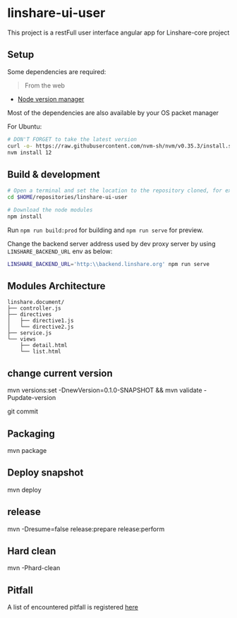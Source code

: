 # linshare-ui-user

This project is a restFull user interface angular app for Linshare-core project

## Setup

Some dependencies are required:

> From the web
  - [Node version manager](https://github.com/nvm-sh/nvm)

Most of the dependencies are also available by your OS packet manager

  For Ubuntu:
  ```bash
  # DON'T FORGET to take the latest version
  curl -o- https://raw.githubusercontent.com/nvm-sh/nvm/v0.35.3/install.sh | bash
  nvm install 12
  ```

## Build & development

```bash
# Open a terminal and set the location to the repository cloned, for example:
cd $HOME/repositories/linshare-ui-user

# Download the node modules
npm install

```

Run `npm run build:prod` for building and `npm run serve` for preview.

Change the backend server address used by dev proxy server by using `LINSHARE_BACKEND_URL` env as below:

```bash
LINSHARE_BACKEND_URL='http:\\backend.linshare.org' npm run serve
```

## Modules Architecture

```
linshare.document/
├── controller.js
├── directives
│   ├── directive1.js
│   └── directive2.js
├── service.js
└── views
    ├── detail.html
    └── list.html
```

## change current version
mvn versions:set -DnewVersion=0.1.0-SNAPSHOT && mvn validate -Pupdate-version

git commit

## Packaging
mvn package

## Deploy snapshot
mvn deploy

## release
mvn -Dresume=false release:prepare release:perform

## Hard clean
mvn -Phard-clean

## Pitfall
A list of encountered pitfall is registered [here](README.PITFALL.md)

